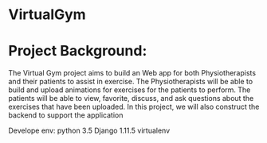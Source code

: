 # VirtualGym
# Project Background:
The Virtual Gym project aims to build an Web app for both Physiotherapists and their patients to assist in exercise. The Physiotherapists will be able to build and upload animations for exercises for the patients to perform. The patients will be able to view, favorite, discuss, and ask questions about the exercises that have been uploaded. In this project, we will also construct the backend to support the application

Develope env:
  python 3.5
  Django 1.11.5
  virtualenv
